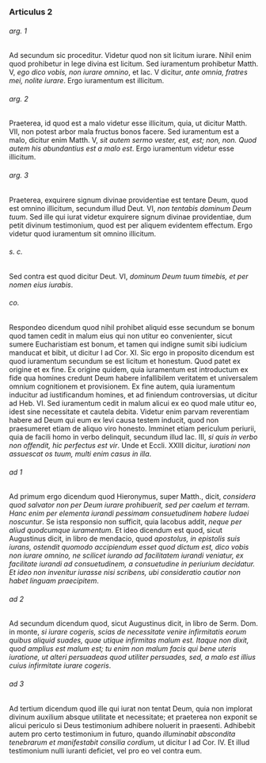 ### Articulus 2

###### arg. 1
Ad secundum sic proceditur. Videtur quod non sit licitum iurare. Nihil enim quod prohibetur in lege divina est licitum. Sed iuramentum prohibetur Matth. V, *ego dico vobis, non iurare omnino*, et Iac. V dicitur, *ante omnia, fratres mei, nolite iurare*. Ergo iuramentum est illicitum.

###### arg. 2
Praeterea, id quod est a malo videtur esse illicitum, quia, ut dicitur Matth. VII, non potest arbor mala fructus bonos facere. Sed iuramentum est a malo, dicitur enim Matth. V, *sit autem sermo vester, est, est; non, non. Quod autem his abundantius est a malo est*. Ergo iuramentum videtur esse illicitum.

###### arg. 3
Praeterea, exquirere signum divinae providentiae est tentare Deum, quod est omnino illicitum, secundum illud Deut. VI, *non tentabis dominum Deum tuum*. Sed ille qui iurat videtur exquirere signum divinae providentiae, dum petit divinum testimonium, quod est per aliquem evidentem effectum. Ergo videtur quod iuramentum sit omnino illicitum.

###### s. c.
Sed contra est quod dicitur Deut. VI, *dominum Deum tuum timebis, et per nomen eius iurabis*.

###### co.
Respondeo dicendum quod nihil prohibet aliquid esse secundum se bonum quod tamen cedit in malum eius qui non utitur eo convenienter, sicut sumere Eucharistiam est bonum, et tamen qui indigne sumit sibi iudicium manducat et bibit, ut dicitur I ad Cor. XI. Sic ergo in proposito dicendum est quod iuramentum secundum se est licitum et honestum. Quod patet ex origine et ex fine. Ex origine quidem, quia iuramentum est introductum ex fide qua homines credunt Deum habere infallibilem veritatem et universalem omnium cognitionem et provisionem. Ex fine autem, quia iuramentum inducitur ad iustificandum homines, et ad finiendum controversias, ut dicitur ad Heb. VI. Sed iuramentum cedit in malum alicui ex eo quod male utitur eo, idest sine necessitate et cautela debita. Videtur enim parvam reverentiam habere ad Deum qui eum ex levi causa testem inducit, quod non praesumeret etiam de aliquo viro honesto. Imminet etiam periculum periurii, quia de facili homo in verbo delinquit, secundum illud Iac. III, *si quis in verbo non offendit, hic perfectus est vir*. Unde et Eccli. XXIII dicitur, *iurationi non assuescat os tuum, multi enim casus in illa*.

###### ad 1
Ad primum ergo dicendum quod Hieronymus, super Matth., dicit, *considera quod salvator non per Deum iurare prohibuerit, sed per caelum et terram. Hanc enim per elementa iurandi pessimam consuetudinem habere Iudaei noscuntur*. Se ista responsio non sufficit, quia Iacobus addit, *neque per aliud quodcumque iuramentum*. Et ideo dicendum est quod, sicut Augustinus dicit, in libro de mendacio, quod *apostolus, in epistolis suis iurans, ostendit quomodo accipiendum esset quod dictum est, dico vobis non iurare omnino, ne scilicet iurando ad facilitatem iurandi veniatur, ex facilitate iurandi ad consuetudinem, a consuetudine in periurium decidatur. Et ideo non invenitur iurasse nisi scribens, ubi consideratio cautior non habet linguam praecipitem*.

###### ad 2
Ad secundum dicendum quod, sicut Augustinus dicit, in libro de Serm. Dom. in monte, *si iurare cogeris, scias de necessitate venire infirmitatis eorum quibus aliquid suades, quae utique infirmitas malum est. Itaque non dixit, quod amplius est malum est; tu enim non malum facis qui bene uteris iuratione, ut alteri persuadeas quod utiliter persuades, sed, a malo est illius cuius infirmitate iurare cogeris*.

###### ad 3
Ad tertium dicendum quod ille qui iurat non tentat Deum, quia non implorat divinum auxilium absque utilitate et necessitate; et praeterea non exponit se alicui periculo si Deus testimonium adhibere noluerit in praesenti. Adhibebit autem pro certo testimonium in futuro, quando *illuminabit abscondita tenebrarum et manifestabit consilia cordium*, ut dicitur I ad Cor. IV. Et illud testimonium nulli iuranti deficiet, vel pro eo vel contra eum.


